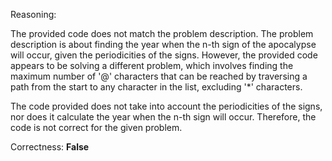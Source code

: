 Reasoning: 

The provided code does not match the problem description. The problem description is about finding the year when the n-th sign of the apocalypse will occur, given the periodicities of the signs. However, the provided code appears to be solving a different problem, which involves finding the maximum number of '@' characters that can be reached by traversing a path from the start to any character in the list, excluding '*' characters.

The code provided does not take into account the periodicities of the signs, nor does it calculate the year when the n-th sign will occur. Therefore, the code is not correct for the given problem.

Correctness: **False**
